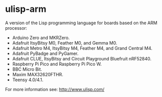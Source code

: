 # ulisp-arm
A version of the Lisp programming language for boards based on the ARM processor:

* Arduino Zero and MKRZero.
* Adafruit ItsyBitsy M0, Feather M0, and Gemma M0.
* Adafruit Metro M4, ItsyBitsy M4, Feather M4, and Grand Central M4.
* Adafruit PyBadge and PyGamer.
* Adafruit CLUE, ItsyBitsy and Circuit Playground Bluefruit nRF52840.
* Raspberry Pi Pico and Raspberry Pi Pico W.
* BBC Micro Bit.
* Maxim MAX32620FTHR.
* Teensy 4.0/4.1.

For more information see: http://www.ulisp.com/
